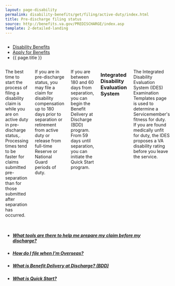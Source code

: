 ```yaml
---
layout: page-disability
permalink: disability-benefits/get/filing/active-duty/index.html
title: Pre-discharge filing status
source: http://benefits.va.gov/PREDISCHARGE/index.asp
template: 2-detailed-landing
---
```


<div class="splash" markdown="0">
<div class="row" markdown="0">
<div class="small-12 columns" markdown="0">

<ul class="breadcrumbs" role="menubar" aria-label="Primary">
<li class="parent"><a href="{{ site.url }}/disability-benefits/">Disability Benefits</a></li>
<li class="parent"><a href="{{ site.url }}/disability-benefits/get/">Apply for Benefits</a></li>
<li class="active">{{ page.title }}</li>
</ul>

</div>
</div>
</div>

<div class="main" role="main" markdown="0">
<div class="section one" markdown="0">
<div class="primary" markdown="0">
<div class="row" markdown="0">
<div class="small-12 columns" markdown="1">

The best time to start the process of filing a disability claim is while you are on active duty in pre-discharge status,. Processing times tend to be faster for claims submitted pre-separation than for those submitted after separation has occurred.

If you are in pre-discharge status, you may file a claim for disability compensation up to 180 days prior to separation or retirement from active duty or release from full-time Reserve or National Guard periods of duty.

If you are between 180 and 60 days from separation, you can begin the Benefit Delivery at Discharge (BDD) program. From 59 days until separation, you can initiate the Quick Start program.  


### Integrated Disability Evaluation System

The Integrated Disability Evaluation System (IDES) Examination Templates page is used to determine a Servicemember's fitness for duty. If you are found medically unfit for duty, the IDES proposes a VA disability rating before you leave the service.

</div>
</div>
</div>

<div class="navigation">
<div class="row">
<div class="small-12 columns">


<ul class="small-block-grid-1 medium-block-grid-3 cards small">
<li>
<a href="{{ site.url }}/disability-benefits/filing/active-duty/tools/">
<h5>What tools are there to help me prepare my claim before my discharge?</h5>
</a>
</li>

<li>
<a href="{{ site.url }}/disability-benefits/filing/active-duty/overseas/">
<h5>How do I file when I’m Overseas?</h5>
</a>
</li>

<li>
<a href="{{ site.url }}/disability-benefits/filing/active-duty/bdd/">
<h5>What is Benefit Delivery at Discharge? (BDD)</h5>
</a>
</li>

<li>
<a href="{{ site.url }}/disability-benefits/filing/active-duty/quick-start/">
<h5>What is Quick Start?</h5>
</a>
</li>

</ul>


</div>
</div>
</div>
</div>


</div>
